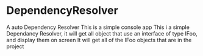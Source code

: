 DependencyResolver
==================

A auto Dependency Resolver
This is a simple console app
This i a simple Dependancy Resolver, it will get all object that use an interface of type IFoo, and display them on screen
It will get all of the IFoo objects that are in the project
